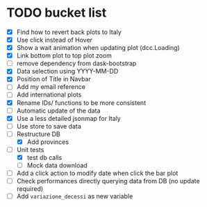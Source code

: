 # TODO bucket list

- [x] Find how to revert back plots to Italy
- [x] Use click instead of Hover
- [x] Show a wait animation when updating plot (dcc.Loading)
- [x] Link bottom plot to top plot zoom
- [ ] remove dependency from dask-bootstrap
- [x] Data selection using YYYY-MM-DD
- [x] Position of Title in Navbar
- [ ] Add my email reference
- [ ] Add international plots
- [x] Rename IDs/ functions to be more consistent
- [ ] Automatic update of the data
- [x] Use a less detailed jsonmap for Italy
- [ ] Use store to save data
- [ ] Restructure DB
  - [x] Add provinces
- [ ] Unit tests
  - [x] test db calls
  - [ ] Mock data download
- [ ] Add a click action to modify date when click the bar plot
- [ ] Check performances directly querying data from DB (no update required)
- [ ] Add `variazione_decessi` as new variable
